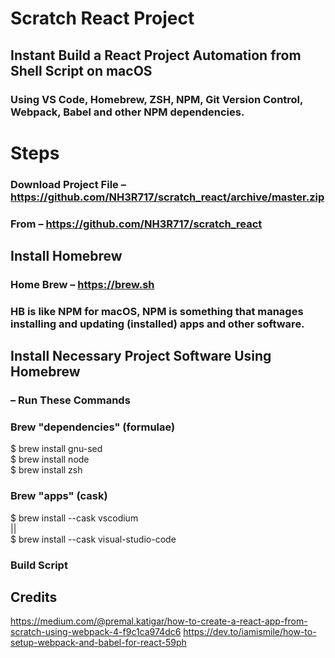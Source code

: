 # Scratch React Project
## Instant Build a React Project Automation from Shell Script on macOS
### Using VS Code, Homebrew, ZSH, NPM, Git Version Control, Webpack, Babel and other NPM dependencies.

# Steps

### Download Project File – https://github.com/NH3R717/scratch_react/archive/master.zip
### From – https://github.com/NH3R717/scratch_react

## Install Homebrew
### Home Brew – https://brew.sh
### HB is like NPM for macOS, NPM is something that manages installing and updating (installed) apps and other software.

## Install Necessary Project Software Using Homebrew  
### – Run These Commands

### Brew "dependencies" (formulae)

$ brew install gnu-sed \
$ brew install node \
$ brew install zsh

### Brew "apps" (cask)

$ brew install --cask vscodium \
|| \
$ brew install --cask visual-studio-code

### Build Script


## Credits
https://medium.com/@premal.katigar/how-to-create-a-react-app-from-scratch-using-webpack-4-f9c1ca974dc6
https://dev.to/iamismile/how-to-setup-webpack-and-babel-for-react-59ph